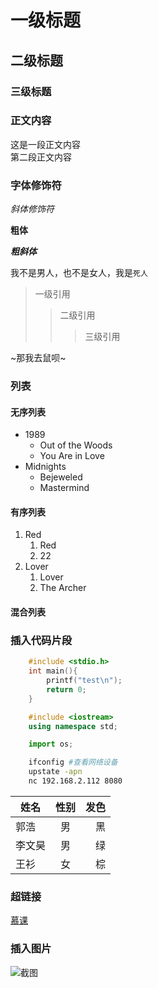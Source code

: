 # 一级标题
## 二级标题
### 三级标题


### 正文内容
这是一段正文内容<br>第二段正文内容

### 字体修饰符

*斜体修饰符*

**粗体**

***粗斜体***

我不是男人，也不是女人，我是`死人`

> 一级引用
>> 二级引用
>>> 三级引用

~那我去鼠呗~

### 列表

#### 无序列表

* 1989
  * Out of the Woods
  * You Are in Love
* Midnights
  * Bejeweled
  * Mastermind


#### 有序列表

1. Red
   1. Red
   2. 22
2. Lover
   1. Lover
   2. The Archer

#### 混合列表

### 插入代码片段

```c
	#include <stdio.h>
	int main(){
		printf("test\n");
		return 0;
	}
```

```c++
	#include <iostream>
	using namespace std;
```

```python
	import os;
```

```bash
	ifconfig #查看网络设备
	upstate -apn
	nc 192.168.2.112 8080
```
姓名|性别|发色
--|:--:|--:
郭浩|男|黑
李文昊|男|绿
王衫|女|棕

### 超链接
[慕课](https://www.icourse163.org "点击进入")

### 插入图片
![截图](C://Users//MIDAS//Desktop//taytay.jpg "桌面截图")








